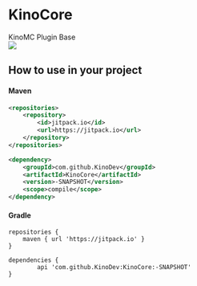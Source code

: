 # KinoCore
KinoMC Plugin Base  
[![](https://jitpack.io/v/KinoDev/KinoCore.svg)](https://jitpack.io/#KinoDev/KinoCore)

## How to use in your project
#### Maven
```xml
<repositories>
	<repository>
		<id>jitpack.io</id>
		<url>https://jitpack.io</url>
	</repository>
</repositories>
```
```xml
<dependency>
	<groupId>com.github.KinoDev</groupId>
	<artifactId>KinoCore</artifactId>
	<version>-SNAPSHOT</version>
	<scope>compile</scope>
</dependency>
```
#### Gradle
```text
repositories {
	maven { url 'https://jitpack.io' }
}
```
```text
dependencies {
        api 'com.github.KinoDev:KinoCore:-SNAPSHOT'
}
```